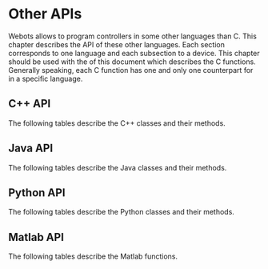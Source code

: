 # Other APIs

Webots allows to program controllers in some other languages than C. This
chapter describes the API of these other languages. Each section corresponds to
one language and each subsection to a device. This chapter should be used with
the  of this document which describes the C functions. Generally speaking, each
C function has one and only one counterpart for in a specific language.

## C++ API

The following tables describe the C++ classes and their methods.






























## Java API

The following tables describe the Java classes and their methods.




























## Python API

The following tables describe the Python classes and their methods.





























## Matlab API

The following tables describe the Matlab functions.




























